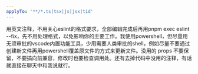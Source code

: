 ```yaml
---
applyTo: '**/*.ts|tsx|js|jsx|tid'
---
```

用英文注释，不用关心eslint的格式要求，全部编辑完成后再用pnpm exec eslint --fix，先不用处理格式，以免影响你的主要工作。我使用powershell，但尽量用无须审批的vscode内置功能工具，少用需要人类审批的shell，例如尽量不要通过创建新文件再用powershell覆盖原文件的方式来更新文件。没用的 props 不要保留，不要搞向前兼容，修改时也要检查调用处。还有去掉代码中没用的注释，有话就直接在聊天中和我说就行。